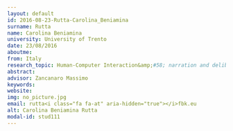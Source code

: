 ```yaml
---
layout: default 
id: 2016-08-23-Rutta-Carolina_Beniamina
surname: Rutta
name: Carolina Beniamina
university: University of Trento
date: 23/08/2016
aboutme: 
from: Italy
research_topic: Human-Computer Interaction&amp;#58; narration and deliberation
abstract: 
advisor: Zancanaro Massimo
keywords: 
website: 
img: no_picture.jpg
email: rutta<i class="fa fa-at" aria-hidden="true"></i>fbk.eu
alt: Carolina Beniamina Rutta
modal-id: stud111
---
```

